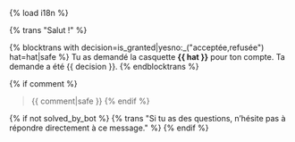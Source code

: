 {% load i18n %}

{% trans "Salut !" %}

{% blocktrans with decision=is_granted|yesno:_("acceptée,refusée") hat=hat|safe %}
Tu as demandé la casquette **{{ hat }}** pour ton compte. Ta demande a été {{ decision }}.
{% endblocktrans %}

{% if comment %}
> {{ comment|safe }}
{% endif %}

{% if not solved_by_bot %}
{% trans "Si tu as des questions, n’hésite pas à répondre directement à ce message." %}
{% endif %}
